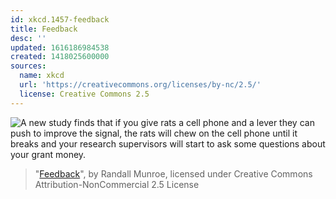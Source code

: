 ```yaml
---
id: xkcd.1457-feedback
title: Feedback
desc: ''
updated: 1616186984538
created: 1418025600000
sources:
  name: xkcd
  url: 'https://creativecommons.org/licenses/by-nc/2.5/'
  license: Creative Commons 2.5
---
```

![A new study finds that if you give rats a cell phone and a lever they can push to improve the signal, the rats will chew on the cell phone until it breaks and your research supervisors will start to ask some questions about your grant money.](https://imgs.xkcd.com/comics/feedback.png)
> "[Feedback](https://xkcd.com/1457/)", by Randall Munroe, licensed under Creative Commons Attribution-NonCommercial 2.5 License
